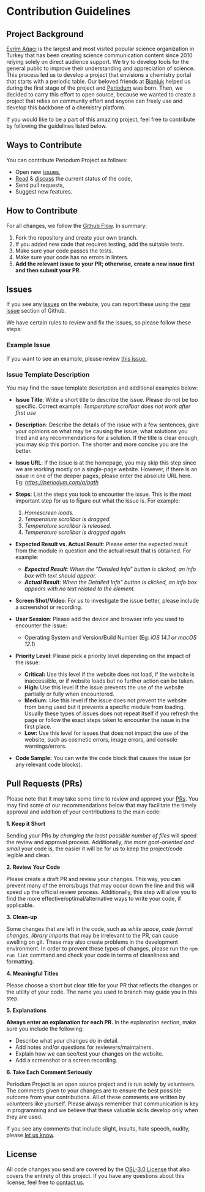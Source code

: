 # Contribution Guidelines

## Project Background
[Evrim Ağacı](https://evrimagaci.org/) is the largest and most visited popular science organization in Turkey that has been creating science communication content since 2010 relying solely on direct audience support. We try to develop tools for the general public to improve their understanding and appreciation of science. This process led us to develop a project that envisions a chemistry portal that starts with a periodic table. Our beloved friends at [Bionluk](https://bionluk.com/) helped us during the first stage of the project and [Periodum](https://periodum.com/) was born. Then, we decided to carry this effort to open source, because we wanted to create a project that relies on community effort and anyone can freely use and develop this backbone of a chemistry platform.

If you would like to be a part of this amazing project, feel free to contribute by following the guidelines listed below.

## Ways to Contribute
You can contribute Periodum Project as follows:

- Open new [issues](https://github.com/evrimagaci/periodum/issues/new/choose),
- [Read](https://github.com/evrimagaci/periodum) & [discuss](https://github.com/evrimagaci/periodum/discussions) the current status of the code,
- Send pull requests,
- Suggest new features.

## How to Contribute

For all changes, we follow the [Github Flow](https://githubflow.github.io/). In summary:
1. Fork the repository and create your own branch.
2. If you added new code that requires testing, add the suitable tests.
3. Make sure your code passes the tests.
5. Make sure your code has no errors in linters.
6. **Add the relevant issue to your PR; otherwise, create a new issue first and then submit your PR.**

## Issues
If you see any [issues](https://github.com/evrimagaci/periodum/issues) on the website, you can report these using the [new issue](https://github.com/evrimagaci/periodum/issues/new) section of Github.

We have certain rules to review and fix the issues, so please follow these steps:

### Example Issue
If you want to see an example, please review [this issue.](https://github.com/evrimagaci/periodum/issues/18)

### Issue Template Description
You may find the issue template description and additional examples below:

- **Issue Title**: Write a short title to describe the issue. Please do not be too specific. Correct example: *Temperature scrollbar does not work after first use*

- **Description**: Describe the details of the issue with a few sentences, give your opinions on what may be causing the issue, what solutions you tried and any recommendations for a solution. If the title is clear enough, you may skip this portion. The shorter and more concise you are the better.

- **Issue URL**: If the issue is at the homepage, you may skip this step since we are working mostly on a single-page website. However, if there is an issue in one of the deeper pages, please enter the absolute URL here. Eg: *https://periodum.com/a/path*

- **Steps**: List the steps you took to encounter the issue. This is the most important step for us to figure out what the issue is. For example:
    1. *Homescreen loads.*
    2. *Temperature scrollbar is dragged.*
    3. *Temperature scrollbar is released.*
    4. *Temperature scrollbar is dragged again.*

- **Expected Result vs. Actual Result**: Please enter the expected result from the module in question and the actual result that is obtained. For example: 
    - ***Expected Result**: When the "Detailed Info" button is clicked, an info box with text should appear.*
    - ***Actual Result**: When the Detailed Info" button is clicked, an info box appears with no text related to the element.*

- **Screen Shot/Video**: For us to investigate the issue better, please include a screenshot or recording.

- **User Session**: Please add the device and browser info you used to encounter the issue:
    - Operating System and Version/Build Number (Eg: *iOS 14.1 or macOS 12.1*)

- **Priority Level**: Please pick a priority level depending on the impact of the issue:

    - **Critical:** Use this level if the website does not load, if the website is inaccessible, or if website loads but no further action can be taken. 
    - **High:** Use this level if the issue prevents the use of the website partially or fully when encountered.
    - **Medium:**  Use this level if the issue does not prevent the website from being used but it prevents a specific module from loading. Usually these types of issues does not repeat itself if you refresh the page or follow the exact steps taken to encounter the issue in the first place.
    - **Low:**  Use this level for issues that does not impact the use of the website, such as cosmetic errors, image errors, and console warnings/errors.

- **Code Sample:** You can write the code block that causes the issue (or any relevant code blocks).

## Pull Requests (PRs)

Please note that it may take some time to review and approve your [PRs](https://github.com/evrimagaci/periodum/pulls). You may find some of our recommendations below that may facilitate the timely approval and addition of your contributions to the main code:

**1. Keep it Short**

Sending your PRs _by changing the least possible number of files_ will speed the review and approval process. Additionally, _the more goal-oriented and small_ your code is, the easier it will be for us to keep the project/code legible and clean.

**2. Review Your Code**

Please create a draft PR and review your changes. This way, you can prevent many of the errors/bugs that may occur down the line and this will speed up the official review process. Additionally, this step will allow you to find the more effective/optimal/alternative ways to write your code, if applicable.

**3. Clean-up**

Some changes that are left in the code, such as *white space*, *code format changes*, *library imports* that may be irrelevant to the PR, can cause swelling on git. These may also create problems in the development environment. In order to prevent these types of changes, please run the `npm run lint` command and check your code in terms of cleanliness and formatting.

**4. Meaningful Titles**

Please choose a short but clear title for your PR that reflects the changes or the utility of your code. The name you used to branch may guide you in this step.

**5. Explanations**

**Always enter an explanation for each PR.** In the explanation section, make sure you include the following:

- Describe what your changes do in detail.
- Add notes and/or questions for reviewers/maintainers. 
- Explain how we can see/test your changes on the website.
- Add a screenshot or a screen recording.

**6. Take Each Comment Seriously**

Periodum Project is an open source project and is run solely by volunteers. The comments given to your changes are to ensure the best possible outcome from your contributions. All of these comments are written by volunteers like yourself. Please always remember that communication is key in programming and we believe that these valuable skills develop only when they are used.

If you see any comments that include slight, insults, hate speech, nudity, please [let us know](mailto:info@evrimagaci.org).

## License

All code changes you send are covered by the [OSL-3.0 License](https://github.com/evrimagaci/periodum/blob/main/LICENSE) that also covers the entirety of this project. If you have any questions about this license, feel free to [contact us](mailto:info@evrimagaci.org).
